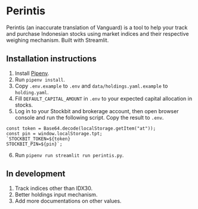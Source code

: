 # Perintis

Perintis (an inaccurate translation of Vanguard) is a tool to help your track and purchase Indonesian stocks using market indices and their respective weighing mechanism. Built with Streamlit.

## Installation instructions

1. Install [Pipenv](https://pypi.org/project/pipenv/).
2. Run `pipenv install`.
3. Copy `.env.example` to `.env` and `data/holdings.yaml.example` to `holding.yaml`.
4. Fill `DEFAULT_CAPITAL_AMOUNT` in `.env` to your expected capital allocation in stocks.
5. Log in to your Stockbit and brokerage account, then open browser console and run the following script. Copy the result to `.env`.

```
const token = Base64.decode(localStorage.getItem("at"));
const pin = window.localStorage.tpt;
`STOCKBIT_TOKEN=${token}
STOCKBIT_PIN=${pin}`;
```

6. Run `pipenv run streamlit run perintis.py`.

## In development

1. Track indices other than IDX30.
2. Better holdings input mechanism.
3. Add more documentations on other values.
